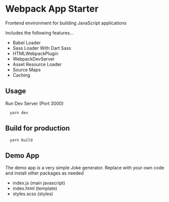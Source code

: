 # Webpack App Starter

Frontend environment for building JavaScript applications

Includes the following features...

- Babel Loader
- Sass Loader With Dart Sass
- HTMLWebpackPlugin
- WebpackDevServer
- Asset Resource Loader
- Source Maps
- Caching

## Usage

Run Dev Server (Port 3000)

```
  yarn dev
```

## Build for production

```
  yarn build
```

## Demo App

The demo app is a very simple Joke generator. Replace with your own code and install other packages as needed

- index.js (main javascript)
- index.html (template)
- styles.scss (styles)
